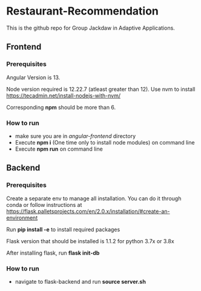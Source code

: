 # Restaurant-Recommendation

This is the github repo for Group Jackdaw in Adaptive Applications. 

## Frontend

### Prerequisites

Angular Version is 13.

Node version required is 12.22.7 (atleast greater than 12). Use nvm to install https://tecadmin.net/install-nodejs-with-nvm/

Corresponding **npm** should be more than 6.

### How to run

- make sure you are in *angular-frontend* directory
- Execute **npm i** (One time only to install node modules) on command line
- Execute **npm run** on command line

## Backend

### Prerequisites

Create a separate env to manage all installation. You can do it through conda or follow instructions at https://flask.palletsprojects.com/en/2.0.x/installation/#create-an-environment

Run **pip install -e** to install required packages

Flask version that should be installed is 1.1.2 for python 3.7x or 3.8x

After installing flask, run **flask init-db**

### How to run

- navigate to flask-backend and run **source server.sh** 







